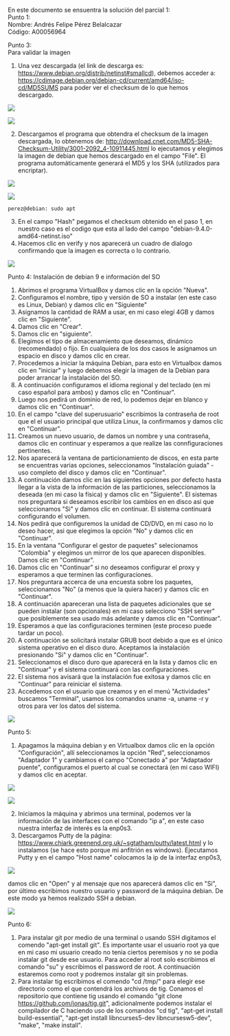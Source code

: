 En este documento se ensuentra la solución del parcial 1:   
Punto 1:   
Nombre: Andrés Felipe Pérez Belalcazar   
Código: A00056964   
   
Punto 3:   
Para validar la imagen    
1) Una vez descargada (el link de descarga es: https://www.debian.org/distrib/netinst#smallcd), 
debemos acceder a: https://cdimage.debian.org/debian-cd/current/amd64/iso-cd/MD5SUMS para poder ver el checksum de lo que hemos descargado.   

![](Images/Validacion1.png)

![](Images/Validacion2.png)

2) Descargamos el programa que obtendra el checksum de la imagen descargada, lo obtenemos de: http://download.cnet.com/MD5-SHA-Checksum-Utility/3001-2092_4-10911445.html lo ejecutamos y elegimos la imagen de debian que hemos descargado en el campo "File". El programa automáticamente generará el MD5 y los SHA (utilizados para encriptar). 

![](Images/Validacion3.png)

![](Images/Validacion4.png)
```console
perez@debian: sudo apt
```
3) En el campo "Hash" pegamos el checksum obtenido en el paso 1, en nuestro caso es el codigo que esta al lado del campo "debian-9.4.0-amd64-netinst.iso"  
4) Hacemos clic en verify y nos aparecerá un cuadro de dialogo confirmando que la imagen es correcta o lo contrario.

![](Images/Validacion5.png)

Punto 4:
Instalación de debian 9 e información del SO
1) Abrimos el programa VirtualBox y damos clic en la opción "Nueva".
2) Configuramos el nombre, tipo y versión de SO a instalar (en este caso es Linux, Debian) y damos clic en "Siguiente"
3) Asignamos la cantidad de RAM a usar, en mi caso elegí 4GB y damos clic en "Siguiente".
4) Damos clic en "Crear".
5) Damos clic en "siguiente".
6) Elegimos el tipo de almacenamiento que deseamos, dinámico (recomendado) o fijo. En cualquiera de los dos casos le asignamos un espacio en disco y damos clic en crear.
7) Procedemos a iniciar la máquina Debian, para esto en Virtualbox damos clic en "iniciar" y luego debemos elegir la imagen de la Debian para poder arrancar la instalación del SO.
8) A continuación configuramos el idioma regional y del teclado (en mi caso español para ambos) y damos clic en "Continuar".
9) Luego nos pedirá un dominio de red, lo podemos dejar en blanco y damos clic en "Continuar".
10) En el campo "clave del superusuario" escribimos la contraseña de root que el el usuario principal que utiliza Linux, la confirmamos y damos clic en "Continuar". 
11) Creamos un nuevo usuario, de damos un nombre y una contraseña, damos clic en continuar y esperamos a que realize las connfiguraciones pertinentes.
12) Nos aparecerá la ventana de particionamiento de discos, en esta parte se encuentras varias opciones, seleccionamos "Instalación guiada" - uso completo del disco y damos clic en "Continuar".
13) A continuación damos clic en las siguientes opciones por defecto hasta llegar a la vista de la información de las particiones, seleccionamos la deseada (en mi caso la física) y damos clic en "Siguiente". El sistemas nos preguntara si deseamos escribir los cambios en en disco asi que seleccionamos "Si" y damos clic en continuar. El sistema continuará configurando el volumen.
14) Nos pedirá que configuremos la unidad de CD/DVD, en mi caso no lo deseo hacer, asi que elegimos la opción "No" y damos clic en "Continuar".
15) En la ventana "Configurar el gestor de paquetes" selecionamos "Colombia" y elegimos un mirror de los que aparecen disponibles. Damos clic en "Continuar".
16) Damos clic en "Continuar" si no deseamos configurar el proxy y esperamos a que terminen las configuraciones.
17) Nos preguntara accerca de una encuesta sobre los paquetes, seleccionamos "No" (a menos que la quiera hacer) y damos clic en "Continuar".
18) A continuación apareceran una lista de paquetes adicionales que se pueden instalar (son opcionales) en mi caso selecciono "SSH server" que posiblemente sea usado más adelante y damos clic en "Continuar".
19) Esperamos a que las configuraciones terminen (este proceso puede tardar un poco).
20) A continuación se solicitará instalar GRUB boot debido a que es el único sistema operativo en el disco duro. Aceptamos la instalación presionando "Si" y damos clic en "Continuar".
21) Seleccionamos el disco duro que aparecerá en la lista y damos clic en "Continuar" y el sistema continuará con las configuraciones.
22) El sistema nos avisará que la instalación fue exitosa y damos clic en "Continuar" para reiniciar el sistema.
21) Accedemos con el usuario que creamos y en el menú "Actividades" buscamos "Terminal", usamos los comandos uname -a, uname -r y otros para ver los datos del sistema.

![](Images/datosDebian.PNG)

Punto 5:
1) Apagamos la máquina debian y en Virtualbox damos clic en la opción "Configuración", allí seleccionamos la opción "Red", seleccionamos "Adaptador 1" y cambiamos el campo "Conectado a" por "Adaptador puente", configuramos el puerto al cual se conectará (en mi caso WIFI) y damos clic en aceptar.  

![](Images/punto5Red1.PNG)

![](Images/punto5Red2.PNG)

2) Iniciamos la máquina y abrimos una terminal, podemos ver la información de las interfaces con el comando "ip a", en este caso nuestra interfaz de interés es la enp0s3.
3) Descargamos Putty de la página: https://www.chiark.greenend.org.uk/~sgtatham/putty/latest.html y lo instalamos (se hace esto porque mi anfitrión es windows). Ejecutamos Putty y en el campo "Host name" colocamos la ip de la interfaz enp0s3, 

![](Images/punto5Red3.PNG)

damos clic en "Open" y al mensaje que nos aparecerá damos clic en "Si", por último escribimos nuestro usuario y password de la máquina debian. De este modo ya hemos realizado SSH a debian.


![](Images/punto5Red4.PNG)

Punto 6:
1) Para instalar git por medio de una terminal o usando SSH digitamos el comendo "apt-get install git". Es importante usar el usuario root ya que en mi caso mi usuario creado no tenia ciertos peremisos y no se podia instalar git desde ese usuario. Para acceder al root solo escribimos el comando "su" y escribimos el password de root. A continuación estaremos como root y podremos instalar git sin problemas.
2) Para instalar tig escribimos el comendo "cd /tmp/" para elegir ese directorio como el que contendrá los archivos de tig. Conamos el repositorio que contiene tig usando el comando "git clone https://github.com/jonas/tig.git", adicionalmente podemos instalar el compilador de C haciendo uso de los comandos "cd tig", "apt-get install build-essential", "apt-get install libncurses5-dev libncursesw5-dev", "make", "make install".








